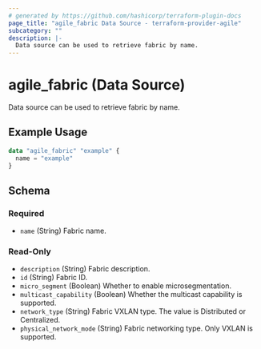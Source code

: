 ```yaml
---
# generated by https://github.com/hashicorp/terraform-plugin-docs
page_title: "agile_fabric Data Source - terraform-provider-agile"
subcategory: ""
description: |-
  Data source can be used to retrieve fabric by name.
---
```


# agile_fabric (Data Source)

Data source can be used to retrieve fabric by name.

## Example Usage

```terraform
data "agile_fabric" "example" {
  name = "example"
}
```

<!-- schema generated by tfplugindocs -->
## Schema

### Required

- `name` (String) Fabric name.

### Read-Only

- `description` (String) Fabric description.
- `id` (String) Fabric ID.
- `micro_segment` (Boolean) Whether to enable microsegmentation.
- `multicast_capability` (Boolean) Whether the multicast capability is supported.
- `network_type` (String) Fabric VXLAN type. The value is Distributed or Centralized.
- `physical_network_mode` (String) Fabric networking type. Only VXLAN is supported.


